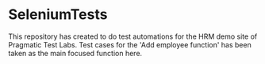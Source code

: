 # SeleniumTests

This repository has created to do test automations for the HRM demo site of Pragmatic Test Labs. Test cases for the 'Add employee function' has been taken 
as the main focused function here.
